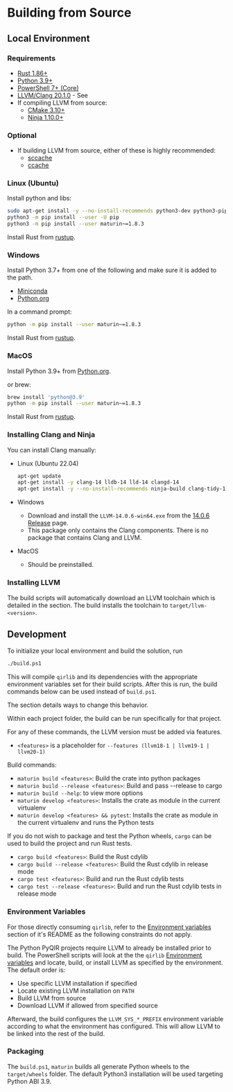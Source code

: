 # Building from Source

## Local Environment

### Requirements

- [Rust 1.86+](https://rustup.rs/)
- [Python 3.9+](https://www.python.org)
- [PowerShell 7+
  (Core)](https://github.com/powershell/powershell#get-powershell)
- [LLVM/Clang 20.1.0](https://llvm.org/) - See [](#installing-llvm)
- If compiling LLVM from source:
  - [CMake 3.10+](https://github.com/Kitware/CMake/releases/tag/v3.10.3)
  - [Ninja 1.10.0+](https://ninja-build.org/)

### Optional

- If building LLVM from source, either of these is highly recommended:
  - [sccache](https://github.com/mozilla/sccache)
  - [ccache](https://github.com/ccache/ccache)

### Linux (Ubuntu)

Install python and libs:

```bash
sudo apt-get install -y --no-install-recommends python3-dev python3-pip
python3 -m pip install --user -U pip
python3 -m pip install --user maturin~=1.8.3
```

Install Rust from [rustup](https://rustup.rs/).

### Windows

Install Python 3.7+ from one of the following and make sure it is added to the
path.

- [Miniconda](https://docs.conda.io/en/latest/miniconda.html#latest-miniconda-installer-links)
- [Python.org](https://www.python.org/downloads/)

In a command prompt:

```bash
python -m pip install --user maturin~=1.8.3
```

Install Rust from [rustup](https://rustup.rs/).

### MacOS

Install Python 3.9+ from [Python.org](https://www.python.org/downloads/).

or brew:

```bash
brew install 'python@3.9'
python -m pip install --user maturin~=1.8.3
```

Install Rust from [rustup](https://rustup.rs/).

### Installing Clang and Ninja

You can install Clang manually:

- Linux (Ubuntu 22.04)

  ```bash
  apt-get update
  apt-get install -y clang-14 lldb-14 lld-14 clangd-14
  apt-get install -y --no-install-recommends ninja-build clang-tidy-14 cmake build-essential
  ```

- Windows
  - Download and install the `LLVM-14.0.6-win64.exe` from the [14.0.6
    Release](https://github.com/llvm/llvm-project/releases/tag/llvmorg-14.0.6)
    page.
  - This package only contains the Clang components. There is no package that
    contains Clang and LLVM.
- MacOS
  - Should be preinstalled.

### Installing LLVM

The build scripts will automatically download an LLVM toolchain which is
detailed in the [](#development) section. The build installs the toolchain to
`target/llvm-<version>`.

## Development

To initialize your local environment and build
the solution, run

```bash
./build.ps1
```

This will compile `qirlib` and its dependencies with the appropriate environment
variables set for their build scripts. After this is run, the build commands
below can be used instead of `build.ps1`.

The [](#environment-variables) section details ways to change this behavior.

Within each project folder, the build can be run specifically for that project.

For any of these commands, the LLVM version must be added via features.

- `<features>` is a placeholder for `--features (llvm18-1 | llvm19-1 | llvm20-1)`

Build commands:

- `maturin build <features>`: Build the crate into python packages
- `maturin build --release <features>`: Build and pass --release to cargo
- `maturin build --help`: to view more options
- `maturin develop <features>`: Installs the crate as module in the current virtualenv
- `maturin develop <features> && pytest`: Installs the crate as module in the current
  virtualenv and runs the Python tests

If you do not wish to package and test the Python wheels, `cargo` can be used to
build the project and run Rust tests.

- `cargo build <features>`: Build the Rust cdylib
- `cargo build --release <features>`: Build the Rust cdylib in release mode
- `cargo test <features>`: Build and run the Rust cdylib tests
- `cargo test --release <features>`: Build and run the Rust cdylib tests in release mode

### Environment Variables

For those directly consuming `qirlib`, refer to the
[Environment variables](https://github.com/qir-alliance/pyqir/blob/main/qirlib/README.md#environment-variables)
section of it's README as the following constraints do not apply.

The Python PyQIR projects require LLVM to already be installed prior to build.
The PowerShell scripts will look at the the `qirlib`
[Environment variables](https://github.com/qir-alliance/pyqir/blob/main/qirlib/README.md#environment-variables)
and locate, build, or install LLVM as specified by the environment. The
default order is:

- Use specific LLVM installation if specified
- Locate existing LLVM installation on `PATH`
- Build LLVM from source
- Download LLVM if allowed from specified source

Afterward, the build configures the `LLVM_SYS_*_PREFIX` environment variable
according to what the environment has configured. This will allow LLVM to
be linked into the rest of the build.

### Packaging

The `build.ps1`, `maturin` builds all generate Python wheels to the
`target/wheels` folder. The default Python3 installation will be used targeting
Python ABI 3.9.
